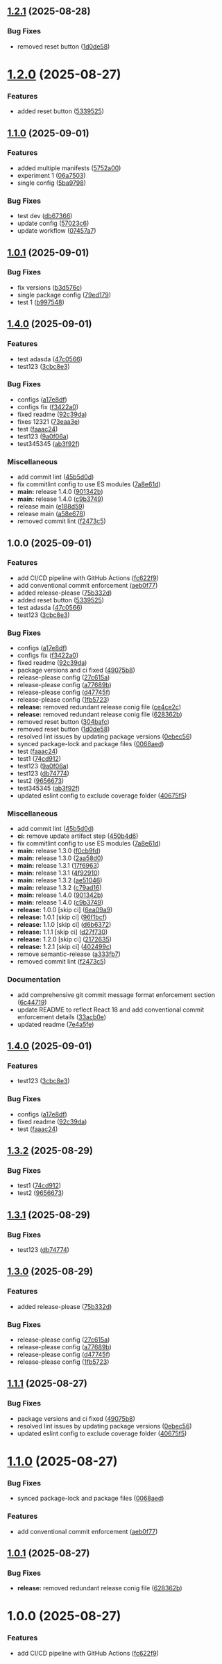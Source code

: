 ## [1.2.1](https://github.com/awais-ahmad-ili/release-automation-poc/compare/v1.2.0...v1.2.1) (2025-08-28)


### Bug Fixes

* removed reset button ([1d0de58](https://github.com/awais-ahmad-ili/release-automation-poc/commit/1d0de58d4498db0975a4acbf49d0a6d613693286))

# [1.2.0](https://github.com/awais-ahmad-ili/release-automation-poc/compare/v1.1.1...v1.2.0) (2025-08-27)


### Features

* added reset button ([5339525](https://github.com/awais-ahmad-ili/release-automation-poc/commit/5339525afc7b0c0ff5004c2967a3572f275df619))

## [1.1.0](https://github.com/awais-ahmad-ili/release-please-poc/compare/v1.0.1...v1.1.0) (2025-09-01)


### Features

* added multiple manifests ([5752a00](https://github.com/awais-ahmad-ili/release-please-poc/commit/5752a00d95285898d9de424fe31d47281d4ba84b))
* experiment 1 ([06a7503](https://github.com/awais-ahmad-ili/release-please-poc/commit/06a75032f60e48819f62803f65fd34d8aec1b815))
* single config ([5ba9798](https://github.com/awais-ahmad-ili/release-please-poc/commit/5ba97987b4bb08b9bcf6e70f8623c81c3d8ba58a))


### Bug Fixes

* test dev ([db67366](https://github.com/awais-ahmad-ili/release-please-poc/commit/db6736665253e31818fa33ebbb02d85aa13f4c4b))
* update config ([57023c6](https://github.com/awais-ahmad-ili/release-please-poc/commit/57023c6c4f4620f8d7ff8623e7f5f9219161d7f7))
* update workflow ([07457a7](https://github.com/awais-ahmad-ili/release-please-poc/commit/07457a7f58af688f0779b275570771acc2cbb927))

## [1.0.1](https://github.com/awais-ahmad-ili/release-please-poc/compare/v1.0.0...v1.0.1) (2025-09-01)


### Bug Fixes

* fix versions ([b3d576c](https://github.com/awais-ahmad-ili/release-please-poc/commit/b3d576c4dba1a9488f7b0fe615d19f277b8577ad))
* single package config ([79ed179](https://github.com/awais-ahmad-ili/release-please-poc/commit/79ed17961c86392795888151eb4330c143c64d70))
* test 1 ([b997548](https://github.com/awais-ahmad-ili/release-please-poc/commit/b9975483429c7e248dbee598e00c6278b4ffa449))

## [1.4.0](https://github.com/awais-ahmad-ili/release-automation-poc/compare/v1.3.2...v1.4.0) (2025-09-01)


### Features

* test adasda ([47c0566](https://github.com/awais-ahmad-ili/release-automation-poc/commit/47c0566aee01c6135fd0e7b7c881cba889d4dbc1))
* test123 ([3cbc8e3](https://github.com/awais-ahmad-ili/release-automation-poc/commit/3cbc8e3ea8fe1d1ce662f08037098d0686814e27))


### Bug Fixes

* configs ([a17e8df](https://github.com/awais-ahmad-ili/release-automation-poc/commit/a17e8df3c1e30562aca2230e87c9a64ae4510d64))
* configs fix ([f3422a0](https://github.com/awais-ahmad-ili/release-automation-poc/commit/f3422a0f89bcc42d154ef139bb6d040843906c29))
* fixed readme ([92c39da](https://github.com/awais-ahmad-ili/release-automation-poc/commit/92c39daa21de8b149a3fdc06ee3d78d91f516457))
* fixes 12321 ([73eaa3e](https://github.com/awais-ahmad-ili/release-automation-poc/commit/73eaa3e3a78e9162f4b6aff6e589f7326dccf04d))
* test ([faaac24](https://github.com/awais-ahmad-ili/release-automation-poc/commit/faaac243f15a11858638590ad64dce71bab9f104))
* test123 ([9a0f06a](https://github.com/awais-ahmad-ili/release-automation-poc/commit/9a0f06a7cca942a8034655f7975dad99191fb6b9))
* test345345 ([ab3f92f](https://github.com/awais-ahmad-ili/release-automation-poc/commit/ab3f92f526bce3ffbbc4c4f8ee8f852247ee411f))


### Miscellaneous

* add commit lint ([45b5d0d](https://github.com/awais-ahmad-ili/release-automation-poc/commit/45b5d0dccafc993c41a68f54b951c97891109dd5))
* fix commitlint config to use ES modules ([7a8e61d](https://github.com/awais-ahmad-ili/release-automation-poc/commit/7a8e61d53cef905ddf3ba8cc46be97c91da8505c))
* **main:** release 1.4.0 ([901342b](https://github.com/awais-ahmad-ili/release-automation-poc/commit/901342b7e43580c250e82ea29a2b1eb9b77e9cc5))
* **main:** release 1.4.0 ([c9b3749](https://github.com/awais-ahmad-ili/release-automation-poc/commit/c9b37498712f7763946a29a622aa10601e7d200c))
* release main ([e188d59](https://github.com/awais-ahmad-ili/release-automation-poc/commit/e188d5999ce4d96d43bb107522c3d99089c54d75))
* release main ([a58e678](https://github.com/awais-ahmad-ili/release-automation-poc/commit/a58e6780d55d408fa3027187246382f64e003bb4))
* removed commit lint ([f2473c5](https://github.com/awais-ahmad-ili/release-automation-poc/commit/f2473c504c9dd377b09deeade0e3b896da3a6bf5))

## 1.0.0 (2025-09-01)


### Features

* add CI/CD pipeline with GitHub Actions ([fc622f9](https://github.com/awais-ahmad-ili/release-automation-poc/commit/fc622f9478fe61be70fb1cc7720822b5e4a72192))
* add conventional commit enforcement ([aeb0f77](https://github.com/awais-ahmad-ili/release-automation-poc/commit/aeb0f77f3ca2ad3deacea34200a0304dd031ad87))
* added release-please ([75b332d](https://github.com/awais-ahmad-ili/release-automation-poc/commit/75b332d558df3d3902c521eb6e90b765a92fa2fb))
* added reset button ([5339525](https://github.com/awais-ahmad-ili/release-automation-poc/commit/5339525afc7b0c0ff5004c2967a3572f275df619))
* test adasda ([47c0566](https://github.com/awais-ahmad-ili/release-automation-poc/commit/47c0566aee01c6135fd0e7b7c881cba889d4dbc1))
* test123 ([3cbc8e3](https://github.com/awais-ahmad-ili/release-automation-poc/commit/3cbc8e3ea8fe1d1ce662f08037098d0686814e27))


### Bug Fixes

* configs ([a17e8df](https://github.com/awais-ahmad-ili/release-automation-poc/commit/a17e8df3c1e30562aca2230e87c9a64ae4510d64))
* configs fix ([f3422a0](https://github.com/awais-ahmad-ili/release-automation-poc/commit/f3422a0f89bcc42d154ef139bb6d040843906c29))
* fixed readme ([92c39da](https://github.com/awais-ahmad-ili/release-automation-poc/commit/92c39daa21de8b149a3fdc06ee3d78d91f516457))
* package versions and ci fixed ([49075b8](https://github.com/awais-ahmad-ili/release-automation-poc/commit/49075b83d6f8788c7eb789467c3afcd39571ff11))
* release-please config ([27c615a](https://github.com/awais-ahmad-ili/release-automation-poc/commit/27c615a74acc82ea633f22152fae2d187b37f391))
* release-please config ([a77689b](https://github.com/awais-ahmad-ili/release-automation-poc/commit/a77689be6226c521b6f8d8a7b6b4e6b86273a5d0))
* release-please config ([d47745f](https://github.com/awais-ahmad-ili/release-automation-poc/commit/d47745f25b05249dacd2c8cee65cc3c2efc13562))
* release-please config ([1fb5723](https://github.com/awais-ahmad-ili/release-automation-poc/commit/1fb5723d47fda57c10e0bce97c22c712b09482aa))
* **release:** removed redundant release conig file ([ce4ce2c](https://github.com/awais-ahmad-ili/release-automation-poc/commit/ce4ce2c34144185f4962fa7d216cf28cdfcae8f3))
* **release:** removed redundant release conig file ([628362b](https://github.com/awais-ahmad-ili/release-automation-poc/commit/628362bbb246a1df9779ff8aa1c774741579702c))
* removed reset button ([304bafc](https://github.com/awais-ahmad-ili/release-automation-poc/commit/304bafc23dec562a7200bfecfea851224653582d))
* removed reset button ([1d0de58](https://github.com/awais-ahmad-ili/release-automation-poc/commit/1d0de58d4498db0975a4acbf49d0a6d613693286))
* resolved lint issues by updating package versions ([0ebec56](https://github.com/awais-ahmad-ili/release-automation-poc/commit/0ebec56672f08aea544d057d8be407233f858374))
* synced package-lock and package files ([0068aed](https://github.com/awais-ahmad-ili/release-automation-poc/commit/0068aedc5ffcc6abda568b761998cde801f32c74))
* test ([faaac24](https://github.com/awais-ahmad-ili/release-automation-poc/commit/faaac243f15a11858638590ad64dce71bab9f104))
* test1 ([74cd912](https://github.com/awais-ahmad-ili/release-automation-poc/commit/74cd9125c952a63c83029a0881a789b4834d36e8))
* test123 ([9a0f06a](https://github.com/awais-ahmad-ili/release-automation-poc/commit/9a0f06a7cca942a8034655f7975dad99191fb6b9))
* test123 ([db74774](https://github.com/awais-ahmad-ili/release-automation-poc/commit/db74774c1bd4d9085510c5af2eda8bfbaa6bcb65))
* test2 ([9656673](https://github.com/awais-ahmad-ili/release-automation-poc/commit/9656673efdd4bc4555cd5f167ac0ea39bc155544))
* test345345 ([ab3f92f](https://github.com/awais-ahmad-ili/release-automation-poc/commit/ab3f92f526bce3ffbbc4c4f8ee8f852247ee411f))
* updated eslint config to exclude coverage folder ([40675f5](https://github.com/awais-ahmad-ili/release-automation-poc/commit/40675f5f1b0088bb2e7ef197c315ca42788a166e))


### Miscellaneous

* add commit lint ([45b5d0d](https://github.com/awais-ahmad-ili/release-automation-poc/commit/45b5d0dccafc993c41a68f54b951c97891109dd5))
* **ci:** remove update artifact step ([450b4d6](https://github.com/awais-ahmad-ili/release-automation-poc/commit/450b4d6e85e1b4df98127d56892ab2e6bfddf2f5))
* fix commitlint config to use ES modules ([7a8e61d](https://github.com/awais-ahmad-ili/release-automation-poc/commit/7a8e61d53cef905ddf3ba8cc46be97c91da8505c))
* **main:** release 1.3.0 ([f0cb9fd](https://github.com/awais-ahmad-ili/release-automation-poc/commit/f0cb9fdfe564049b928a938f6ccc31455b3c17a3))
* **main:** release 1.3.0 ([2aa58d0](https://github.com/awais-ahmad-ili/release-automation-poc/commit/2aa58d0cb5323a19c0e8c55699efdb5e0ba5fdd9))
* **main:** release 1.3.1 ([17f6963](https://github.com/awais-ahmad-ili/release-automation-poc/commit/17f6963fda578f39c4f9bbba6508245fdfe8c85a))
* **main:** release 1.3.1 ([4f92910](https://github.com/awais-ahmad-ili/release-automation-poc/commit/4f92910cf15f0fd182258831054a4bf546b4ffed))
* **main:** release 1.3.2 ([ae51046](https://github.com/awais-ahmad-ili/release-automation-poc/commit/ae510469e4b98a83861a0c064c8d63ab1a14f3c8))
* **main:** release 1.3.2 ([c79ad16](https://github.com/awais-ahmad-ili/release-automation-poc/commit/c79ad16ad40340af30dc6064030ce2f80f08ebe2))
* **main:** release 1.4.0 ([901342b](https://github.com/awais-ahmad-ili/release-automation-poc/commit/901342b7e43580c250e82ea29a2b1eb9b77e9cc5))
* **main:** release 1.4.0 ([c9b3749](https://github.com/awais-ahmad-ili/release-automation-poc/commit/c9b37498712f7763946a29a622aa10601e7d200c))
* **release:** 1.0.0 [skip ci] ([6ea09a9](https://github.com/awais-ahmad-ili/release-automation-poc/commit/6ea09a973408057713387faf4c107c96d8023d22))
* **release:** 1.0.1 [skip ci] ([96f1bcf](https://github.com/awais-ahmad-ili/release-automation-poc/commit/96f1bcfa43fb3494f17c44e76a30bedabe02ea8b))
* **release:** 1.1.0 [skip ci] ([d6b6372](https://github.com/awais-ahmad-ili/release-automation-poc/commit/d6b63727777055a2603c79213477241709b47eff))
* **release:** 1.1.1 [skip ci] ([d27f730](https://github.com/awais-ahmad-ili/release-automation-poc/commit/d27f7302e3f14ca52b44971eed28510674502d38))
* **release:** 1.2.0 [skip ci] ([2172635](https://github.com/awais-ahmad-ili/release-automation-poc/commit/2172635b8f8bde31452b1534759b17d7337f1350))
* **release:** 1.2.1 [skip ci] ([402499c](https://github.com/awais-ahmad-ili/release-automation-poc/commit/402499c245f2f270b82c71409266cd31a1ab826a))
* remove semantic-release ([a333fb7](https://github.com/awais-ahmad-ili/release-automation-poc/commit/a333fb789e23751c95478db021d0dcd2519c36ca))
* removed commit lint ([f2473c5](https://github.com/awais-ahmad-ili/release-automation-poc/commit/f2473c504c9dd377b09deeade0e3b896da3a6bf5))


### Documentation

* add comprehensive git commit message format enforcement section ([6c44719](https://github.com/awais-ahmad-ili/release-automation-poc/commit/6c447195db81ff16c41954631299ec74228f7ebe))
* update README to reflect React 18 and add conventional commit enforcement details ([33acb0e](https://github.com/awais-ahmad-ili/release-automation-poc/commit/33acb0e8d3830daf7ae31a174c0b877cff3c8d96))
* updated readme ([7e4a5fe](https://github.com/awais-ahmad-ili/release-automation-poc/commit/7e4a5fe09cd88cd84ada384de33b2787fa185ef5))

## [1.4.0](https://github.com/awais-ahmad-ili/release-automation-poc/compare/v1.3.2...v1.4.0) (2025-09-01)


### Features

* test123 ([3cbc8e3](https://github.com/awais-ahmad-ili/release-automation-poc/commit/3cbc8e3ea8fe1d1ce662f08037098d0686814e27))


### Bug Fixes

* configs ([a17e8df](https://github.com/awais-ahmad-ili/release-automation-poc/commit/a17e8df3c1e30562aca2230e87c9a64ae4510d64))
* fixed readme ([92c39da](https://github.com/awais-ahmad-ili/release-automation-poc/commit/92c39daa21de8b149a3fdc06ee3d78d91f516457))
* test ([faaac24](https://github.com/awais-ahmad-ili/release-automation-poc/commit/faaac243f15a11858638590ad64dce71bab9f104))

## [1.3.2](https://github.com/awais-ahmad-ili/release-automation-poc/compare/v1.3.1...v1.3.2) (2025-08-29)


### Bug Fixes

* test1 ([74cd912](https://github.com/awais-ahmad-ili/release-automation-poc/commit/74cd9125c952a63c83029a0881a789b4834d36e8))
* test2 ([9656673](https://github.com/awais-ahmad-ili/release-automation-poc/commit/9656673efdd4bc4555cd5f167ac0ea39bc155544))

## [1.3.1](https://github.com/awais-ahmad-ili/release-automation-poc/compare/v1.3.0...v1.3.1) (2025-08-29)


### Bug Fixes

* test123 ([db74774](https://github.com/awais-ahmad-ili/release-automation-poc/commit/db74774c1bd4d9085510c5af2eda8bfbaa6bcb65))

## [1.3.0](https://github.com/awais-ahmad-ili/release-automation-poc/compare/v1.2.1...v1.3.0) (2025-08-29)


### Features

* added release-please ([75b332d](https://github.com/awais-ahmad-ili/release-automation-poc/commit/75b332d558df3d3902c521eb6e90b765a92fa2fb))


### Bug Fixes

* release-please config ([27c615a](https://github.com/awais-ahmad-ili/release-automation-poc/commit/27c615a74acc82ea633f22152fae2d187b37f391))
* release-please config ([a77689b](https://github.com/awais-ahmad-ili/release-automation-poc/commit/a77689be6226c521b6f8d8a7b6b4e6b86273a5d0))
* release-please config ([d47745f](https://github.com/awais-ahmad-ili/release-automation-poc/commit/d47745f25b05249dacd2c8cee65cc3c2efc13562))
* release-please config ([1fb5723](https://github.com/awais-ahmad-ili/release-automation-poc/commit/1fb5723d47fda57c10e0bce97c22c712b09482aa))

## [1.1.1](https://github.com/awais-ahmad-ili/release-automation-poc/compare/v1.1.0...v1.1.1) (2025-08-27)


### Bug Fixes

* package versions and ci fixed ([49075b8](https://github.com/awais-ahmad-ili/release-automation-poc/commit/49075b83d6f8788c7eb789467c3afcd39571ff11))
* resolved lint issues by updating package versions ([0ebec56](https://github.com/awais-ahmad-ili/release-automation-poc/commit/0ebec56672f08aea544d057d8be407233f858374))
* updated eslint config to exclude coverage folder ([40675f5](https://github.com/awais-ahmad-ili/release-automation-poc/commit/40675f5f1b0088bb2e7ef197c315ca42788a166e))

# [1.1.0](https://github.com/awais-ahmad-ili/release-automation-poc/compare/v1.0.1...v1.1.0) (2025-08-27)


### Bug Fixes

* synced package-lock and package files ([0068aed](https://github.com/awais-ahmad-ili/release-automation-poc/commit/0068aedc5ffcc6abda568b761998cde801f32c74))


### Features

* add conventional commit enforcement ([aeb0f77](https://github.com/awais-ahmad-ili/release-automation-poc/commit/aeb0f77f3ca2ad3deacea34200a0304dd031ad87))

## [1.0.1](https://github.com/awais-ahmad-ili/release-automation-poc/compare/v1.0.0...v1.0.1) (2025-08-27)


### Bug Fixes

* **release:** removed redundant release conig file ([628362b](https://github.com/awais-ahmad-ili/release-automation-poc/commit/628362bbb246a1df9779ff8aa1c774741579702c))

# 1.0.0 (2025-08-27)


### Features

* add CI/CD pipeline with GitHub Actions ([fc622f9](https://github.com/awais-ahmad-ili/release-automation-poc/commit/fc622f9478fe61be70fb1cc7720822b5e4a72192))
